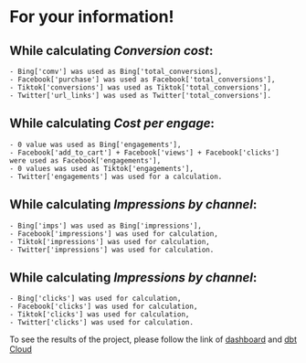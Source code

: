 # For your information!

## While calculating *Conversion cost*:
    - Bing['comv'] was used as Bing['total_conversions],
    - Facebook['purchase'] was used as Facebook['total_conversions'],
    - Tiktok['conversions'] was used as Tiktok['total_conversions'],
    - Twitter['url_links'] was used as Twitter['total_conversions'].

## While calculating *Cost per engage*:
    - 0 value was used as Bing['engagements'],
    - Facebook['add_to_cart'] + Facebook['views'] + Facebook['clicks'] were used as Facebook['engagements'],
    - 0 values was used as Tiktok['engagements'],
    - Twitter['engagements'] was used for a calculation.

## While calculating *Impressions by channel*:
    - Bing['imps'] was used as Bing['impressions'],
    - Facebook['impressions'] was used for calculation,
    - Tiktok['impressions'] was used for calculation,
    - Twitter['impressions'] was used for calculation.

## While calculating *Impressions by channel*:
    - Bing['clicks'] was used for calculation,
    - Facebook['clicks'] was used for calculation,
    - Tiktok['clicks'] was used for calculation,
    - Twitter['clicks'] was used for calculation.


To see the results of the project, please follow the link of [dashboard](https://lookerstudio.google.com/reporting/726a88e0-5eaa-496e-aafe-c1f69a191071) and
[dbt Cloud]()